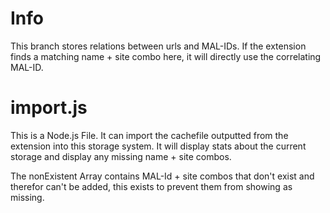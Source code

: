 # Info
This branch stores relations between urls and MAL-IDs.
If the extension finds a matching name + site combo here, it will directly use the correlating MAL-ID.

# import.js
This is a Node.js File. It can import the cachefile outputted from the extension into this storage system. It will display stats about the current storage and display any missing name + site combos.

The nonExistent Array contains MAL-Id + site combos that don't exist and therefor can't be added, this exists to prevent them from showing as missing.